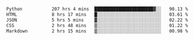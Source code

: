 <!--START_SECTION:waka-->

```txt
Python           207 hrs 4 mins  ██████████████████████▓░░   90.13 %
HTML             8 hrs 17 mins   █░░░░░░░░░░░░░░░░░░░░░░░░   03.61 %
JSON             5 hrs 5 mins    ▓░░░░░░░░░░░░░░░░░░░░░░░░   02.22 %
CSS              2 hrs 48 mins   ▒░░░░░░░░░░░░░░░░░░░░░░░░   01.22 %
Markdown         2 hrs 15 mins   ▒░░░░░░░░░░░░░░░░░░░░░░░░   00.98 %
```

<!--END_SECTION:waka-->
